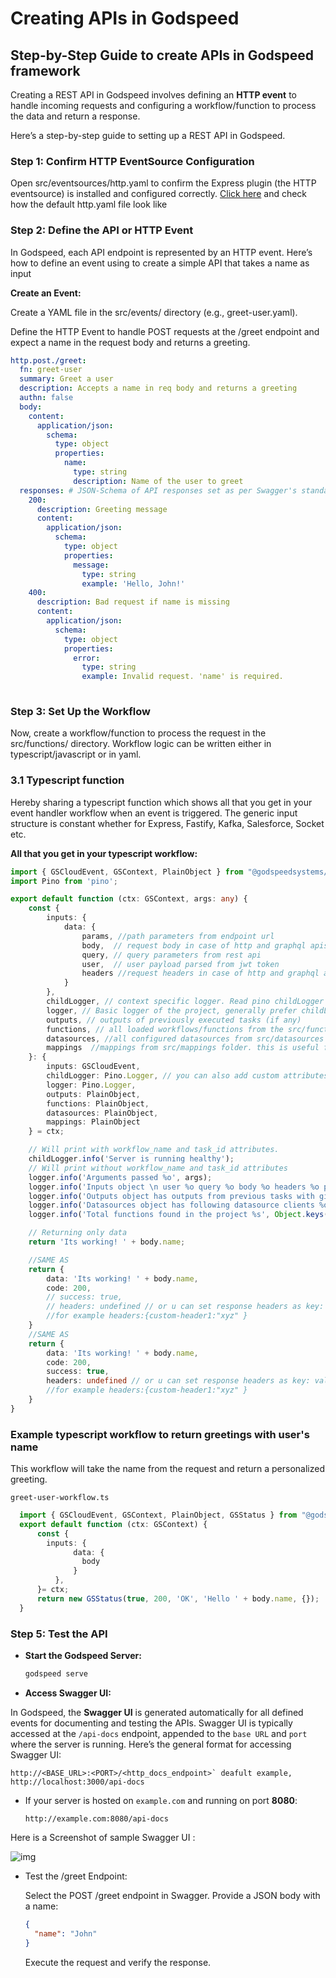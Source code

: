 # Creating APIs in Godspeed

## Step-by-Step Guide to create APIs in Godspeed framework

Creating a REST API in Godspeed involves defining an **HTTP event** to handle incoming requests and configuring a workflow/function to process the data and return a response. 
  
  Here’s a step-by-step guide to setting up a REST API in Godspeed.

### Step 1: Confirm HTTP EventSource Configuration
Open src/eventsources/http.yaml to confirm the Express plugin (the HTTP eventsource) is installed and configured correctly.
[Click here](/docs/microservices-framework/event-sources/event-source-plugins/Express%20Http%20Eventsource#instance-file) and check how the default http.yaml file look like

### Step 2: Define the API or HTTP Event
  In Godspeed, each API endpoint is represented by an HTTP event. 
  Here’s how to define an event using to create a simple API that takes a name as input 

 **Create an Event:**
  
  Create a YAML file in the src/events/ directory (e.g., greet-user.yaml).

  Define the HTTP Event to handle POST requests at the /greet endpoint and expect a name in the request body and returns a greeting.

  ```yaml
  http.post./greet:
    fn: greet-user
    summary: Greet a user
    description: Accepts a name in req body and returns a greeting
    authn: false
    body:
      content:
        application/json:
          schema:
            type: object
            properties:
              name:
                type: string
                description: Name of the user to greet
    responses: # JSON-Schema of API responses set as per Swagger's standard responses syntax
      200:
        description: Greeting message
        content:
          application/json:
            schema:
              type: object
              properties:
                message:
                  type: string
                  example: 'Hello, John!'
      400:
        description: Bad request if name is missing
        content:
          application/json:
            schema:
              type: object
              properties:
                error:
                  type: string
                  example: Invalid request. 'name' is required.
        
  ```

### Step 3: Set Up the Workflow
  Now, create a workflow/function to process the request in the src/functions/ directory. Workflow logic can be written either in typescript/javascript or in yaml.

 ### 3.1 Typescript function
  Hereby sharing a typescript function which shows all that you get in your event handler workflow when an event is triggered. The generic input structure is constant whether for Express, Fastify, Kafka, Salesforce, Socket etc.

  **All that you get in your typescript workflow:**

  ```typescript
  import { GSCloudEvent, GSContext, PlainObject } from "@godspeedsystems/core";
  import Pino from 'pino';

  export default function (ctx: GSContext, args: any) {
      const {
          inputs: {
              data: {
                  params, //path parameters from endpoint url
                  body,  // request body in case of http and graphql apis, event data in case of message bus or socket
                  query, // query parameters from rest api
                  user,  // user payload parsed from jwt token
                  headers //request headers in case of http and graphql apis
              }
          }, 
          childLogger, // context specific logger. Read pino childLogger for more information
          logger, // Basic logger of the project, generally prefer childLogger for logging 
          outputs, // outputs of previously executed tasks (if any)
          functions, // all loaded workflows/functions from the src/functions/ folder
          datasources, //all configured datasources from src/datasources
          mappings  //mappings from src/mappings folder. this is useful for loading key value configurations for business logic of your project
      }: {
          inputs: GSCloudEvent, 
          childLogger: Pino.Logger, // you can also add custom attributes to childLogger
          logger: Pino.Logger,
          outputs: PlainObject, 
          functions: PlainObject, 
          datasources: PlainObject,
          mappings: PlainObject
      } = ctx;

      // Will print with workflow_name and task_id attributes. 
      childLogger.info('Server is running healthy');
      // Will print without workflow_name and task_id attributes
      logger.info('Arguments passed %o', args);
      logger.info('Inputs object \n user %o query %o body %o headers %o params %o', user, query, body, headers, params);
      logger.info('Outputs object has outputs from previous tasks with given ids %o', Object.keys(outputs));
      logger.info('Datasources object has following datasource clients %o', Object.keys(datasources));
      logger.info('Total functions found in the project %s', Object.keys(functions).length);

      // Returning only data
      return 'Its working! ' + body.name;

      //SAME AS
      return {
          data: 'Its working! ' + body.name,
          code: 200,
          // success: true,
          // headers: undefined // or u can set response headers as key: value pairs, 
          //for example headers:{custom-header1:"xyz" }
      }
      //SAME AS
      return {
          data: 'Its working! ' + body.name,
          code: 200,
          success: true,
          headers: undefined // or u can set response headers as key: value pairs, 
          //for example headers:{custom-header1:"xyz" }
      }
  }
  ```
### Example typescript workflow to return greetings with user's name
This workflow will take the name from the request and return a personalized greeting. 

`greet-user-workflow.ts`
```typescript
  import { GSCloudEvent, GSContext, PlainObject, GSStatus } from "@godspeedsystems/core";
  export default function (ctx: GSContext) {
      const {
        inputs: {
              data: {
                body
              }
          }, 
      }= ctx;
      return new GSStatus(true, 200, 'OK', 'Hello ' + body.name, {});  
  }

```
<!-- 
#### Example workflow in yaml:

    summary: Workflow to greet the user by name
    id: greet_user
    description: Workflow to greet the user by name
    tasks:
      - id: testing_inputs
        fn: com.gs.return
        args:
          name: <% inputs.body.name %>
-->
### Step 5: Test the API

- **Start the Godspeed Server:**
  ```bash
  godspeed serve
  ```
- **Access Swagger UI:** 

In Godspeed, the **Swagger UI** is generated automatically for all defined events for documenting and testing the APIs. 
Swagger UI is typically accessed at the `/api-docs` endpoint, appended to the `base URL` and `port` where the server is running. 
Here’s the general format for accessing Swagger UI:

```plaintext
http://<BASE_URL>:<PORT>/<http_docs_endpoint>` deafult example,  http://localhost:3000/api-docs
```

- If your server is hosted on `example.com` and running on port **8080**:
  ```plaintext
  http://example.com:8080/api-docs
  ```
Here is a Screenshot of sample Swagger UI :

 ![img](../../../static/img/swagger_helloworld.png)

- Test the /greet Endpoint:

  Select the POST /greet endpoint in Swagger.
  Provide a JSON body with a name:
  ```json
  {
    "name": "John"
  }
  ```
  Execute the request and verify the response.
  
